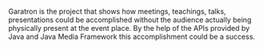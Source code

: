 Garatron is the project that shows how meetings, teachings, talks, presentations could be accomplished without the audience actually being physically present at the event place. By the help of the APIs provided by Java and Java Media Framework this accomplishment could be a success.